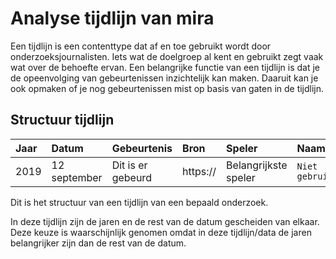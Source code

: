 # Analyse tijdlijn van mira

Een tijdlijn is een contenttype dat af en toe gebruikt wordt door onderzoeksjournalisten. Iets wat de doelgroep al kent en gebruikt zegt vaak wat over de behoefte ervan. Een belangrijke functie van een tijdlijn is dat je de opeenvolging van gebeurtenissen inzichtelijk kan maken. Daaruit kan je ook opmaken of je nog gebeurtenissen mist op basis van gaten in de tijdlijn.


## Structuur tijdlijn

| Jaar | Datum | Gebeurtenis | Bron | Speler | Naam |
| :--- | :--- | :--- | :--- | :--- | :--- |
| 2019 | 12 september | Dit is er gebeurd | https:// | Belangrijkste speler | `Niet gebruikt` |

Dit is het structuur van een tijdlijn van een bepaald onderzoek.

In deze tijdlijn zijn de jaren en de rest van de datum gescheiden van elkaar. Deze keuze is waarschijnlijk genomen omdat in deze tijdlijn/data de jaren belangrijker zijn dan de rest van de datum.


